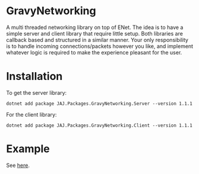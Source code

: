 # GravyNetworking
A multi threaded networking library on top of ENet. The idea is to have a simple server and client library that require little setup. Both libraries are callback based and structured in a similar manner. Your only responsibility is to handle incoming connections/packets however you like, and implement whatever logic is required to make the experience pleasant for the user.

# Installation
To get the server library:
```
dotnet add package JAJ.Packages.GravyNetworking.Server --version 1.1.1
```

For the client library:
```
dotnet add package JAJ.Packages.GravyNetworking.Client --version 1.1.1
```

# Example
See [here](https://github.com/japajoe/GravyNetworking/tree/main/Example).

